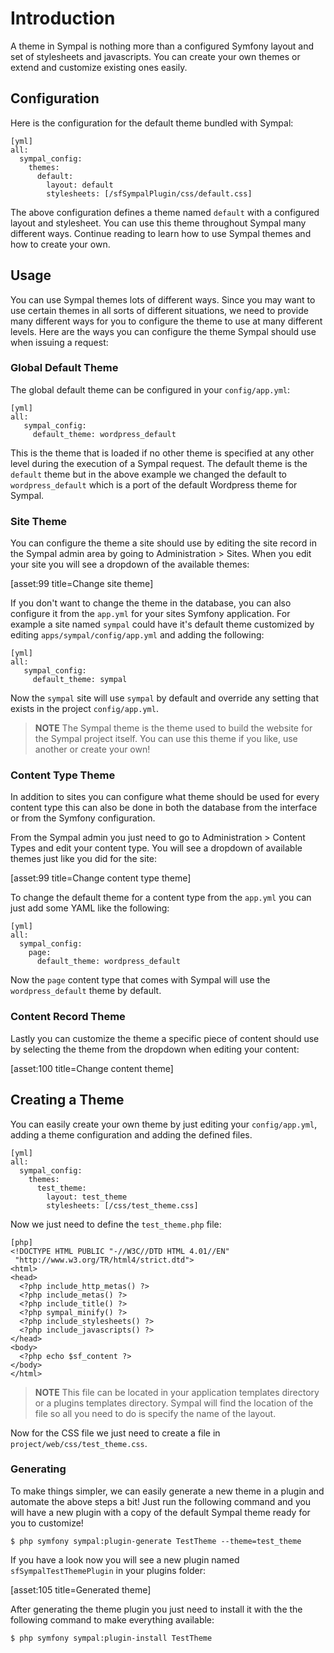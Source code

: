 # Introduction

A theme in Sympal is nothing more than a configured Symfony layout and set of stylesheets and javascripts. You can create your own themes or extend and customize existing ones easily.

## Configuration

Here is the configuration for the default theme bundled with Sympal:

    [yml]
    all:
      sympal_config:
        themes:
          default:
            layout: default
            stylesheets: [/sfSympalPlugin/css/default.css]

The above configuration defines a theme named `default` with a configured layout and stylesheet. You can use this theme throughout Sympal many different ways. Continue reading to learn how to use Sympal themes and how to create your own.

## Usage

You can use Sympal themes lots of different ways. Since you may want to use certain themes in all sorts of different situations, we need to provide many different ways for you to configure the theme to use at many different levels. Here are the ways you can configure the theme Sympal should use when issuing a request:

### Global Default Theme

The global default theme can be configured in your `config/app.yml`:

    [yml]
    all:
       sympal_config:
         default_theme: wordpress_default

This is the theme that is loaded if no other theme is specified at any other level during the execution of a Sympal request. The default theme is the `default` theme but in the above example we changed the default to `wordpress_default` which is a port of the default Wordpress theme for Sympal.

### Site Theme

You can configure the theme a site should use by editing the site record in the Sympal admin area by going to Administration > Sites. When you edit your site you will see a dropdown of the available themes:

[asset:99 title=Change site theme]

If you don't want to change the theme in the database, you can also configure it from the `app.yml` for your sites Symfony application. For example a site named `sympal` could have it's default theme customized by editing `apps/sympal/config/app.yml` and adding the following:

    [yml]
    all:
       sympal_config:
         default_theme: sympal

Now the `sympal` site will use `sympal` by default and override any setting that exists in the project `config/app.yml`.

> **NOTE**
> The Sympal theme is the theme used to build the website for the Sympal project itself. You can use this theme if you like, use another or create your own!

### Content Type Theme

In addition to sites you can configure what theme should be used for every content type this can also be done in both the database from the interface or from the Symfony configuration.

From the Sympal admin you just need to go to Administration > Content Types and edit your content type. You will see a dropdown of available themes just like you did for the site:

[asset:99 title=Change content type theme]

To change the default theme for a content type from the `app.yml` you can just add some YAML like the following:

    [yml]
    all:
      sympal_config:
        page:
          default_theme: wordpress_default

Now the `page` content type that comes with Sympal will use the `wordpress_default` theme by default.

### Content Record Theme

Lastly you can customize the theme a specific piece of content should use by selecting the theme from the dropdown when editing your content:

[asset:100 title=Change content theme]

## Creating a Theme

You can easily create your own theme by just editing your `config/app.yml`, adding a theme configuration and adding the defined files.

    [yml]
    all:
      sympal_config:
        themes:
          test_theme:
            layout: test_theme
            stylesheets: [/css/test_theme.css]

Now we just need to define the `test_theme.php` file:

    [php]
    <!DOCTYPE HTML PUBLIC "-//W3C//DTD HTML 4.01//EN"
     "http://www.w3.org/TR/html4/strict.dtd">
    <html>
    <head>
      <?php include_http_metas() ?>
      <?php include_metas() ?>
      <?php include_title() ?>
      <?php sympal_minify() ?>
      <?php include_stylesheets() ?>
      <?php include_javascripts() ?>
    </head>
    <body>
      <?php echo $sf_content ?>
    </body>
    </html>

> **NOTE**
> This file can be located in your application templates directory or a plugins templates directory.
> Sympal will find the location of the file so all you need to do is specify the name of the layout.

Now for the CSS file we just need to create a file in `project/web/css/test_theme.css`.

### Generating

To make things simpler, we can easily generate a new theme in a plugin and automate the above steps a bit! Just run the following command and you will have a new plugin with a copy of the default Sympal theme ready for you to customize!

    $ php symfony sympal:plugin-generate TestTheme --theme=test_theme

If you have a look now you will see a new plugin named `sfSympalTestThemePlugin` in your plugins folder:

[asset:105 title=Generated theme]

After generating the theme plugin you just need to install it with the the following command to make everything available:

    $ php symfony sympal:plugin-install TestTheme